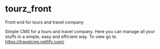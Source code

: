 # tourz_front
Front end for tours and travel company

Simple CMS for a tours and travel company. Here you can manage all your stuffs in a simple, easy and efficient way.
To view go to https://travelcms.netlify.com/

